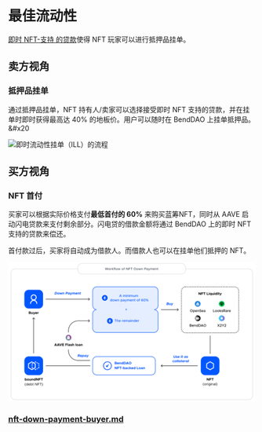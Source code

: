 # 最佳流动性

[即时 NFT-支持 的贷款](instant-lending-and-repayments.md)使得 NFT 玩家可以进行抵押品挂单。&#x20;

## 卖方视角

### 抵押品挂单&#x20;

通过抵押品挂单，NFT 持有人/卖家可以选择接受即时 NFT 支持的贷款，并在挂单时即时获得最高达 40% 的地板价。用户可以随时在 BendDAO 上挂单抵押品。&#x20

![即时流动性挂单（ILL）的流程](https://lh3.googleusercontent.com/pnZHqu5SapL\_7JfQwODl-V-WTJMBuuCGgUV6OiH9SHieFXX2UYnz9dPuSXyHNUG5xo\_SII98GgojAoKHffaHKP-jqBwQf9IqNdTvUixRaoKFrqHU6bWSnRT8i3O8YvwdUtejxTbfozw\_CYGgftiLRA)

## 买方视角

### NFT 首付

买家可以根据实际价格支付**最低首付的 60%** 来购买蓝筹NFT，同时从 AAVE 启动闪电贷款来支付剩余部分。闪电贷的借款金额将通过 BendDAO 上的即时 NFT 支持的贷款来偿还。

首付款过后，买家将自动成为借款人。而借款人也可以在挂单他们抵押的 NFT。

![](<../.gitbook/assets/image (6).png>)

### [nft-down-payment-buyer.md](../marketplace/nft-down-payment-buyer.md "mention")
